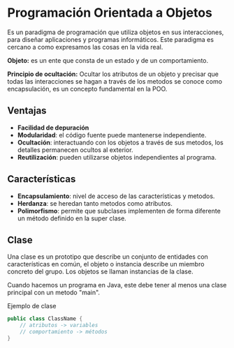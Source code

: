# Programación Orientada a Objetos

Es un paradigma de programación que utiliza objetos en sus interacciones, para diseñar aplicaciones y programas informáticos. Este paradigma es cercano a como expresamos las cosas en la vida real.

**Objeto:** es un ente que consta de un estado y de un comportamiento.

<!-- TODO -->
**Principio de ocultación:**
Ocultar los atributos de un objeto y precisar que todas las interacciones se hagan a través de los metodos se conoce como encapsulación, es un concepto fundamental en la POO.

## Ventajas
+ **Facilidad de depuración**
+ **Modularidad**: el código fuente puede mantenerse independiente.
+ **Ocultación**: interactuando con los objetos a través de sus metodos, los detalles permanecen ocultos al exterior.
+ **Reutilización**: pueden utilizarse objetos independientes al programa.

## Características
+ **Encapsulamiento**: nivel de acceso de las características y metodos.
+ **Herdanza**: se heredan tanto metodos como atributos.
+ **Polimorfismo**: permite que subclases implementen de forma diferente un método definido en la super clase.

## Clase
Una clase es un prototipo que describe un conjunto de entidades con características en común, el objeto o instancia describe un miembro concreto del grupo. Los objetos se llaman instancias de la clase.

<!-- TODO: añadir pagina de Java -->
Cuando hacemos un programa en Java, este debe tener al menos una clase principal con un metodo "main".

Ejemplo de clase
```java
public class ClassName {
	// atributos -> variables
	// comportamiento -> métodos
}
```